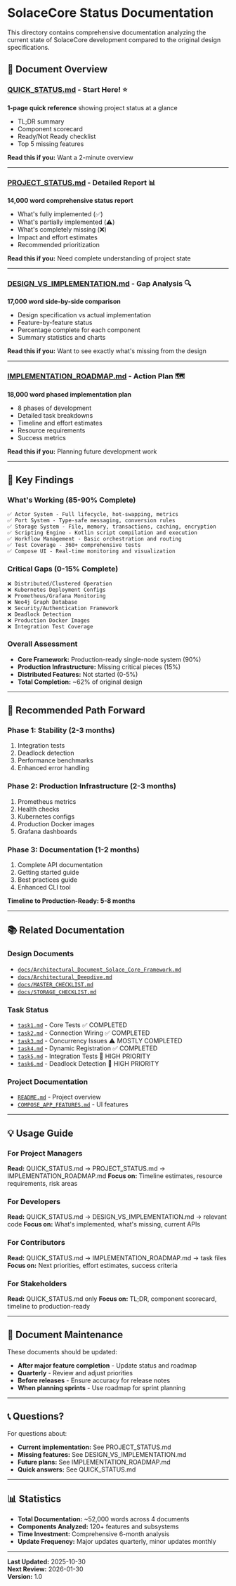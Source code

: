 # SolaceCore Status Documentation

This directory contains comprehensive documentation analyzing the current state of SolaceCore development compared to the original design specifications.

## 📄 Document Overview

### [QUICK_STATUS.md](QUICK_STATUS.md) - Start Here! ⭐
**1-page quick reference** showing project status at a glance
- TL;DR summary
- Component scorecard
- Ready/Not Ready checklist
- Top 5 missing features

**Read this if you:** Want a 2-minute overview

---

### [PROJECT_STATUS.md](PROJECT_STATUS.md) - Detailed Report 📊
**14,000 word comprehensive status report**
- What's fully implemented (✅)
- What's partially implemented (⚠️)
- What's completely missing (❌)
- Impact and effort estimates
- Recommended prioritization

**Read this if you:** Need complete understanding of project state

---

### [DESIGN_VS_IMPLEMENTATION.md](DESIGN_VS_IMPLEMENTATION.md) - Gap Analysis 🔍
**17,000 word side-by-side comparison**
- Design specification vs actual implementation
- Feature-by-feature status
- Percentage complete for each component
- Summary statistics and charts

**Read this if you:** Want to see exactly what's missing from the design

---

### [IMPLEMENTATION_ROADMAP.md](IMPLEMENTATION_ROADMAP.md) - Action Plan 🗺️
**18,000 word phased implementation plan**
- 8 phases of development
- Detailed task breakdowns
- Timeline and effort estimates
- Resource requirements
- Success metrics

**Read this if you:** Planning future development work

---

## 🎯 Key Findings

### What's Working (85-90% Complete)
```
✅ Actor System - Full lifecycle, hot-swapping, metrics
✅ Port System - Type-safe messaging, conversion rules
✅ Storage System - File, memory, transactions, caching, encryption
✅ Scripting Engine - Kotlin script compilation and execution
✅ Workflow Management - Basic orchestration and routing
✅ Test Coverage - 360+ comprehensive tests
✅ Compose UI - Real-time monitoring and visualization
```

### Critical Gaps (0-15% Complete)
```
❌ Distributed/Clustered Operation
❌ Kubernetes Deployment Configs
❌ Prometheus/Grafana Monitoring
❌ Neo4j Graph Database
❌ Security/Authentication Framework
❌ Deadlock Detection
❌ Production Docker Images
❌ Integration Test Coverage
```

### Overall Assessment
- **Core Framework:** Production-ready single-node system (90%)
- **Production Infrastructure:** Missing critical pieces (15%)
- **Distributed Features:** Not started (0-5%)
- **Total Completion:** ~62% of original design

---

## 🚀 Recommended Path Forward

### Phase 1: Stability (2-3 months)
1. Integration tests
2. Deadlock detection
3. Performance benchmarks
4. Enhanced error handling

### Phase 2: Production Infrastructure (2-3 months)
1. Prometheus metrics
2. Health checks
3. Kubernetes configs
4. Production Docker images
5. Grafana dashboards

### Phase 3: Documentation (1-2 months)
1. Complete API documentation
2. Getting started guide
3. Best practices guide
4. Enhanced CLI tool

**Timeline to Production-Ready: 5-8 months**

---

## 📚 Related Documentation

### Design Documents
- [`docs/Architectural_Document_Solace_Core_Framework.md`](docs/Architectural_Document_Solace_Core_Framework.md)
- [`docs/Architectural_Deepdive.md`](docs/Architectural_Deepdive.md)
- [`docs/MASTER_CHECKLIST.md`](docs/MASTER_CHECKLIST.md)
- [`docs/STORAGE_CHECKLIST.md`](docs/STORAGE_CHECKLIST.md)

### Task Status
- [`task1.md`](task1.md) - Core Tests ✅ COMPLETED
- [`task2.md`](task2.md) - Connection Wiring ✅ COMPLETED
- [`task3.md`](task3.md) - Concurrency Issues ⚠️ MOSTLY COMPLETED
- [`task4.md`](task4.md) - Dynamic Registration ✅ COMPLETED
- [`task5.md`](task5.md) - Integration Tests 🔄 HIGH PRIORITY
- [`task6.md`](task6.md) - Deadlock Detection 🔄 HIGH PRIORITY

### Project Documentation
- [`README.md`](README.md) - Project overview
- [`COMPOSE_APP_FEATURES.md`](COMPOSE_APP_FEATURES.md) - UI features

---

## 💡 Usage Guide

### For Project Managers
**Read:** QUICK_STATUS.md → PROJECT_STATUS.md → IMPLEMENTATION_ROADMAP.md
**Focus on:** Timeline estimates, resource requirements, risk areas

### For Developers
**Read:** QUICK_STATUS.md → DESIGN_VS_IMPLEMENTATION.md → relevant code
**Focus on:** What's implemented, what's missing, current APIs

### For Contributors
**Read:** QUICK_STATUS.md → IMPLEMENTATION_ROADMAP.md → task files
**Focus on:** Next priorities, effort estimates, success criteria

### For Stakeholders
**Read:** QUICK_STATUS.md only
**Focus on:** TL;DR, component scorecard, timeline to production-ready

---

## 🔄 Document Maintenance

These documents should be updated:
- **After major feature completion** - Update status and roadmap
- **Quarterly** - Review and adjust priorities
- **Before releases** - Ensure accuracy for release notes
- **When planning sprints** - Use roadmap for sprint planning

---

## 📞 Questions?

For questions about:
- **Current implementation:** See PROJECT_STATUS.md
- **Missing features:** See DESIGN_VS_IMPLEMENTATION.md
- **Future plans:** See IMPLEMENTATION_ROADMAP.md
- **Quick answers:** See QUICK_STATUS.md

---

## 📊 Statistics

- **Total Documentation:** ~52,000 words across 4 documents
- **Components Analyzed:** 120+ features and subsystems
- **Time Investment:** Comprehensive 6-month analysis
- **Update Frequency:** Major updates quarterly, minor updates monthly

---

**Last Updated:** 2025-10-30  
**Next Review:** 2026-01-30  
**Version:** 1.0
